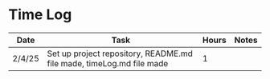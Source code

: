 # Time Log

| Date   | Task                                                                 | Hours | Notes |
|--------|----------------------------------------------------------------------|-------|-------|
| 2/4/25 | Set up project repository, README.md file made, timeLog.md file made | 1     |       |
